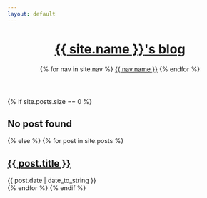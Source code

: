 ```yaml
---
layout: default
---
```

<header class="masthead">
  <h1 class="masthead-title">
    <a href="{{ site.baseurl }}/">{{ site.name }}<span>&#39;s blog</span></a>
  </h1>
  <nav class="masthead-nav">
    {% for nav in site.nav %}
    <a href="{{ nav.href }}">{{ nav.name }}</a>
    {% endfor %}
  </nav>
</header>
<div class="content list">
{% if site.posts.size == 0 %}
  <h2>No post found</h2>
{% else %}
{% for post in site.posts %}
  <div class="list-item">
    <h2 class="list-post-title">
      <a href="{{ site.baseurl }}{{ post.url }}">{{ post.title }}</a>
    </h2>
    <div class="list-post-date">
      <time>{{ post.date | date_to_string }}</time>
    </div>
  </div>
{% endfor %}
{% endif %}
<!-- Yandex.Metrika counter --> <script type="text/javascript"> (function (d, w, c) { (w[c] = w[c] || []).push(function() { try { w.yaCounter41352714 = new Ya.Metrika({ id:41352714, clickmap:true, trackLinks:true, accurateTrackBounce:true }); } catch(e) { } }); var n = d.getElementsByTagName("script")[0], s = d.createElement("script"), f = function () { n.parentNode.insertBefore(s, n); }; s.type = "text/javascript"; s.async = true; s.src = "https://mc.yandex.ru/metrika/watch.js"; if (w.opera == "[object Opera]") { d.addEventListener("DOMContentLoaded", f, false); } else { f(); } })(document, window, "yandex_metrika_callbacks"); </script> <noscript><div><img src="https://mc.yandex.ru/watch/41352714" style="position:absolute; left:-9999px;" alt="" /></div></noscript> <!-- /Yandex.Metrika counter -->
</div>
